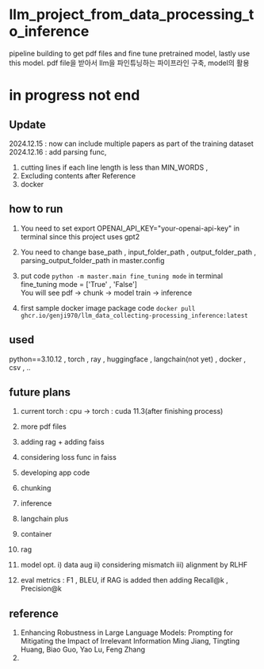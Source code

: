 # llm_project_from_data_processing_to_inference 
pipeline building to get pdf files and fine tune pretrained model, lastly use this model. pdf file을 받아서 llm을 파인튜닝하는 파이프라인 구축, model의 활용

# in progress not end

## Update ##
2024.12.15 : now can include multiple papers as part of the training dataset<br>
2024.12.16 : add parsing func,<br> 
1. cutting lines if each line length is less than MIN_WORDS ,<br>
2. Excluding contents after Reference
3. docker 


## how to run ## 
1) You need to set export OPENAI_API_KEY="your-openai-api-key" in terminal since this project uses gpt2
2) You need to change base_path , input_folder_path , output_folder_path , parsing_output_folder_path in master.config<br>
3) put code `python -m master.main fine_tuning mode` in terminal<br>
   fine_tuning mode = ['True' , 'False']<br>
   You will see pdf -> chunk -> model train -> inference

4) first sample docker image package code `docker pull ghcr.io/genji970/llm_data_collecting-processing_inference:latest`


## used ##
python==3.10.12 , torch , ray , huggingface , langchain(not yet) , docker , csv , ..

## future plans ## 

1) current torch : cpu -> torch : cuda 11.3(after finishing process)<br>
2) more pdf files<br>
3) adding rag + adding faiss<br>
4) considering loss func in faiss
5) developing app code
6) chunking
7) inference
8) langchain plus
9) container
10) rag
11) model opt. i) data aug ii) considering mismatch iii) alignment by RLHF<br>

12) eval metrics : F1 , BLEU, if RAG is added then adding Recall@k , Precision@k

## reference ## 
1) Enhancing Robustness in Large Language Models: Prompting for Mitigating the Impact of Irrelevant Information
Ming Jiang, Tingting Huang, Biao Guo, Yao Lu, Feng Zhang
2) 

